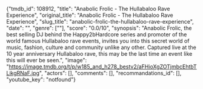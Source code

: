 {"tmdb_id": 108912, "title": "Anabolic Frolic - The Hullabaloo Rave Experience", "original_title": "Anabolic Frolic - The Hullabaloo Rave Experience", "slug_title": "anabolic-frolic-the-hullabaloo-rave-experience", "date": "", "genre": [""], "score": "0.0/10", "synopsis": "Anabolic Frolic, the best selling DJ behind the Happy2bHardcore series and promoter of the world famous Hullabaloo rave events, invites you into this secret world of music, fashion, culture and community unlike any other.  Captured live at the 10 year anniversary Hullabaloo rave, this may be the last time an event like this will ever be seen.", "image": "https://image.tmdb.org/t/p/w185_and_h278_bestv2/aFHioXgZOTjmbcEhtbTLikgRNaF.jpg", "actors": [], "comments": [], "recommandations_id": [], "youtube_key": "notfound"}